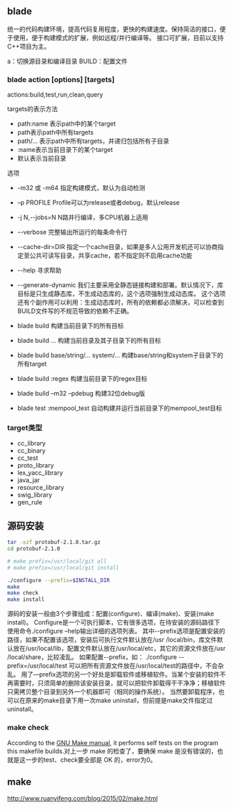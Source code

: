 ## blade

统一的代码构建环境，提高代码复用程度，更快的构建速度。保持简洁的接口，便于使用，便于构建模式的扩展，例如远程/并行编译等。
接口可扩展，目前以支持C++项目为主。

a：切换源目录和编译目录
BUILD：配置文件

### blade action [options] [targets]

actions:build,test,run,clean,query

targets的表示方法
+ path:name 表示path中的某个target
+ path表示path中所有targets
+ path/… 表示path中所有targets，并递归包括所有子目录
+ :name表示当前目录下的某个target
+ 默认表示当前目录

选项
+ -m32 或 -m64
指定构建模式，默认为自动检测
+ –p PROFILE
Profile可以为release或者debug，默认release
+ -j N,--jobs=N
N路并行编译，多CPU机器上适用
+ --verbose
完整输出所运行的每条命令行
+ --cache-dir=DIR
指定一个cache目录，如果是多人公用开发机还可以协商指定至公共可读写目录，共享cache，若不指定则不启用cache功能
+ --help
寻求帮助
+ --generate-dynamic
我们主要采用全静态链接构建和部署。默认情况下，库目标是只生成静态库，不生成动态库的，这个选项强制生成动态库。
这个选项还有个副作用可以利用：生成动态库时，所有的依赖都必须解决，可以检查到BUILD文件写的不规范导致的依赖不正确。

+ blade build
构建当前目录下的所有目标
+ blade build …
构建当前目录及其子目录下的所有目标
+ blade build base/string/… system/…
构建base/string和system子目录下的所有target
+ blade build :regex
构建当前目录下的regex目标
+ blade build –m32 –pdebug
构建32位debug版
+ blade test :mempool_test
自动构建并运行当前目录下的mempool_test目标

### target类型

+ cc_library
+ cc_binary
+ cc_test
+ proto_library
+ lex_yacc_library
+ java_jar
+ resource_library
+ swig_library
+ gen_rule

## 源码安装

```sh
tar -xzf protobuf-2.1.0.tar.gz 
cd protobuf-2.1.0 

# make prefix=/usr/local/git all
# make prefix=/usr/local/git install

./configure --prefix=$INSTALL_DIR 
make 
make check 
make install
```

源码的安装一般由3个步骤组成：配置(configure)、编译(make)、安装(make install)。
Configure是一个可执行脚本，它有很多选项，在待安装的源码路径下使用命令./configure –help输出详细的选项列表。
其中--prefix选项是配置安装的路径，如果不配置该选项，安装后可执行文件默认放在/usr /local/bin，库文件默认放在/usr/local/lib，配置文件默认放在/usr/local/etc，其它的资源文件放在/usr /local/share，比较凌乱。
如果配置--prefix，如：
./configure --prefix=/usr/local/test
可以把所有资源文件放在/usr/local/test的路径中，不会杂乱。
用了—prefix选项的另一个好处是卸载软件或移植软件。当某个安装的软件不再需要时，只须简单的删除该安装目录，就可以把软件卸载得干干净净；移植软件只需拷贝整个目录到另外一个机器即可（相同的操作系统）。
当然要卸载程序，也可以在原来的make目录下用一次make uninstall，但前提是make文件指定过uninstall。

### make check

According to the [GNU Make manual](http://www.gnu.org/software/make/manual/make.html), it performs self tests on the program this makefile builds.对上一步 make 的检查了，要确保 make 是没有错误的，也就是这一步的test、check要全部是 OK 的，error为0。

## make

<http://www.ruanyifeng.com/blog/2015/02/make.html>